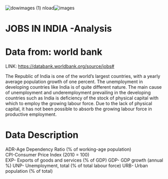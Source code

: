 ![dow![images (1)](https://github.com/user-attachments/assets/934a95b6-b337-496f-ba8e-e8defb8bb8f5)
nload](https://github.com/user-attachments/assets/e0b27316-2e75-46ca-928a-ab3f8ed412b2)![images](https://github.com/user-attachments/assets/a25be252-25b4-42dd-8df7-6352f76a82d4)

# JOBS IN INDIA -Analysis

# Data from: world bank  
LINK: https://databank.worldbank.org/source/jobs#

The Republic of India is one of the world’s largest countries, with a yearly average population growth of one percent. The unemployment in developing countries like India is of quite different nature. The main cause of  unemployment and underemployment prevailing in the developing countries such as India is deficiency of the stock of physical capital with which to employ the growing labour force. Due to the lack of physical capital, it has not been possible to absorb the growing labour force in productive employment.

# Data Description
ADR-Age Dependency Ratio (% of working-age population)  
CPI-Consumer Price Index (2010 = 100)  
EXP- Exports of goods and services (% of GDP) 
GDP- GDP growth (annual %) 
UNP- Unemployment, total (% of total labour force) 
URB- Urban population (% of total)  
